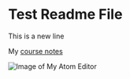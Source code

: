    # Test Readme File

   This is a new line

   My [course notes](./notes.txt)

![Image of My Atom Editor](./images/Screenshot_1.png)  
